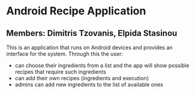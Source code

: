 # Android Recipe Application

## Members: Dimitris Tzovanis, Elpida Stasinou


This is an application that runs on Android devices and provides an interface for the system. Through this the user:
- can choose their ingredients from a list and the app will show possible recipes that require such ingredients
- can add their own recipes (ingredients and execution)
- admins can add new ingredients to the list of available ones
